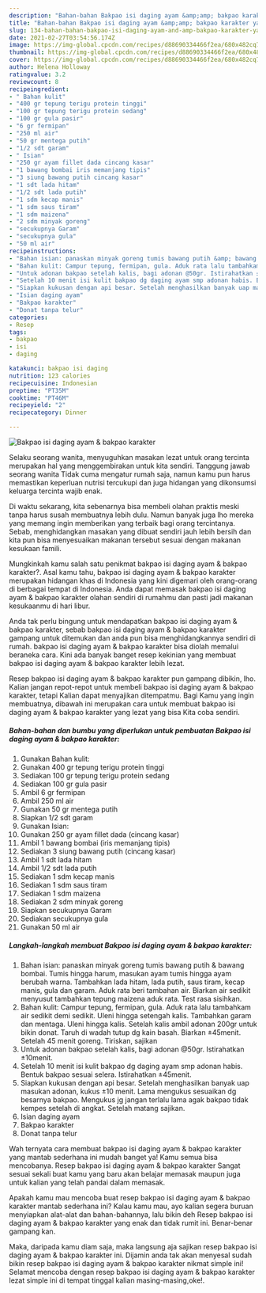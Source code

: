 ```yaml
---
description: "Bahan-bahan Bakpao isi daging ayam &amp;amp; bakpao karakter yang lezat Untuk Jualan"
title: "Bahan-bahan Bakpao isi daging ayam &amp;amp; bakpao karakter yang lezat Untuk Jualan"
slug: 134-bahan-bahan-bakpao-isi-daging-ayam-and-amp-bakpao-karakter-yang-lezat-untuk-jualan
date: 2021-02-27T03:54:56.174Z
image: https://img-global.cpcdn.com/recipes/d88690334466f2ea/680x482cq70/bakpao-isi-daging-ayam-bakpao-karakter-foto-resep-utama.jpg
thumbnail: https://img-global.cpcdn.com/recipes/d88690334466f2ea/680x482cq70/bakpao-isi-daging-ayam-bakpao-karakter-foto-resep-utama.jpg
cover: https://img-global.cpcdn.com/recipes/d88690334466f2ea/680x482cq70/bakpao-isi-daging-ayam-bakpao-karakter-foto-resep-utama.jpg
author: Helena Holloway
ratingvalue: 3.2
reviewcount: 8
recipeingredient:
- " Bahan kulit"
- "400 gr tepung terigu protein tinggi"
- "100 gr tepung terigu protein sedang"
- "100 gr gula pasir"
- "6 gr fermipan"
- "250 ml air"
- "50 gr mentega putih"
- "1/2 sdt garam"
- " Isian"
- "250 gr ayam fillet dada cincang kasar"
- "1 bawang bombai iris memanjang tipis"
- "3 siung bawang putih cincang kasar"
- "1 sdt lada hitam"
- "1/2 sdt lada putih"
- "1 sdm kecap manis"
- "1 sdm saus tiram"
- "1 sdm maizena"
- "2 sdm minyak goreng"
- "secukupnya Garam"
- "secukupnya gula"
- "50 ml air"
recipeinstructions:
- "Bahan isian: panaskan minyak goreng tumis bawang putih &amp; bawang bombai. Tumis hingga harum, masukan ayam tumis hingga ayam berubah warna. Tambahkan lada hitam, lada putih, saus tiram, kecap manis, gula dan garam. Aduk rata beri tambahan air. Biarkan air sedikit menyusut tambahkan tepung maizena aduk rata. Test rasa sisihkan."
- "Bahan kulit: Campur tepung, fermipan, gula. Aduk rata lalu tambahkam air sedikit demi sedikit. Uleni hingga setengah kalis. Tambahkan garam dan mentaga. Uleni hingga kalis. Setelah kalis ambil adonan 200gr untuk bikin donat. Taruh di wadah tutup dg kain basah. Biarkan ±45menit. Setelah 45 menit goreng. Tiriskan, sajikan"
- "Untuk adonan bakpao setelah kalis, bagi adonan @50gr. Istirahatkan ±10menit."
- "Setelah 10 menit isi kulit bakpao dg daging ayam smp adonan habis. Bentuk bakpao sesuai selera. Istirahatkan ±45menit."
- "Siapkan kukusan dengan api besar. Setelah menghasilkan banyak uap masukan adonan, kukus ±10 menit. Lama mengukus sesuaikan dg besarnya bakpao. Mengukus jg jangan terlalu lama agak bakpao tidak kempes setelah di angkat. Setelah matang sajikan."
- "Isian daging ayam"
- "Bakpao karakter"
- "Donat tanpa telur"
categories:
- Resep
tags:
- bakpao
- isi
- daging

katakunci: bakpao isi daging 
nutrition: 123 calories
recipecuisine: Indonesian
preptime: "PT35M"
cooktime: "PT46M"
recipeyield: "2"
recipecategory: Dinner

---
```



![Bakpao isi daging ayam &amp; bakpao karakter](https://img-global.cpcdn.com/recipes/d88690334466f2ea/680x482cq70/bakpao-isi-daging-ayam-bakpao-karakter-foto-resep-utama.jpg)

Selaku seorang wanita, menyuguhkan masakan lezat untuk orang tercinta merupakan hal yang menggembirakan untuk kita sendiri. Tanggung jawab seorang  wanita Tidak cuma mengatur rumah saja, namun kamu pun harus memastikan keperluan nutrisi tercukupi dan juga hidangan yang dikonsumsi keluarga tercinta wajib enak.

Di waktu  sekarang, kita sebenarnya bisa membeli olahan praktis meski tanpa harus susah membuatnya lebih dulu. Namun banyak juga lho mereka yang memang ingin memberikan yang terbaik bagi orang tercintanya. Sebab, menghidangkan masakan yang dibuat sendiri jauh lebih bersih dan kita pun bisa menyesuaikan makanan tersebut sesuai dengan makanan kesukaan famili. 



Mungkinkah kamu salah satu penikmat bakpao isi daging ayam &amp; bakpao karakter?. Asal kamu tahu, bakpao isi daging ayam &amp; bakpao karakter merupakan hidangan khas di Indonesia yang kini digemari oleh orang-orang di berbagai tempat di Indonesia. Anda dapat memasak bakpao isi daging ayam &amp; bakpao karakter olahan sendiri di rumahmu dan pasti jadi makanan kesukaanmu di hari libur.

Anda tak perlu bingung untuk mendapatkan bakpao isi daging ayam &amp; bakpao karakter, sebab bakpao isi daging ayam &amp; bakpao karakter gampang untuk ditemukan dan anda pun bisa menghidangkannya sendiri di rumah. bakpao isi daging ayam &amp; bakpao karakter bisa diolah memalui beraneka cara. Kini ada banyak banget resep kekinian yang membuat bakpao isi daging ayam &amp; bakpao karakter lebih lezat.

Resep bakpao isi daging ayam &amp; bakpao karakter pun gampang dibikin, lho. Kalian jangan repot-repot untuk membeli bakpao isi daging ayam &amp; bakpao karakter, tetapi Kalian dapat menyajikan ditempatmu. Bagi Kamu yang ingin membuatnya, dibawah ini merupakan cara untuk membuat bakpao isi daging ayam &amp; bakpao karakter yang lezat yang bisa Kita coba sendiri.

<!--inarticleads1-->

##### Bahan-bahan dan bumbu yang diperlukan untuk pembuatan Bakpao isi daging ayam &amp; bakpao karakter:

1. Gunakan  Bahan kulit:
1. Gunakan 400 gr tepung terigu protein tinggi
1. Sediakan 100 gr tepung terigu protein sedang
1. Sediakan 100 gr gula pasir
1. Ambil 6 gr fermipan
1. Ambil 250 ml air
1. Gunakan 50 gr mentega putih
1. Siapkan 1/2 sdt garam
1. Gunakan  Isian:
1. Gunakan 250 gr ayam fillet dada (cincang kasar)
1. Ambil 1 bawang bombai (iris memanjang tipis)
1. Sediakan 3 siung bawang putih (cincang kasar)
1. Ambil 1 sdt lada hitam
1. Ambil 1/2 sdt lada putih
1. Sediakan 1 sdm kecap manis
1. Sediakan 1 sdm saus tiram
1. Sediakan 1 sdm maizena
1. Sediakan 2 sdm minyak goreng
1. Siapkan secukupnya Garam
1. Sediakan secukupnya gula
1. Gunakan 50 ml air




<!--inarticleads2-->

##### Langkah-langkah membuat Bakpao isi daging ayam &amp; bakpao karakter:

1. Bahan isian: panaskan minyak goreng tumis bawang putih &amp; bawang bombai. Tumis hingga harum, masukan ayam tumis hingga ayam berubah warna. Tambahkan lada hitam, lada putih, saus tiram, kecap manis, gula dan garam. Aduk rata beri tambahan air. Biarkan air sedikit menyusut tambahkan tepung maizena aduk rata. Test rasa sisihkan.
1. Bahan kulit: Campur tepung, fermipan, gula. Aduk rata lalu tambahkam air sedikit demi sedikit. Uleni hingga setengah kalis. Tambahkan garam dan mentaga. Uleni hingga kalis. Setelah kalis ambil adonan 200gr untuk bikin donat. Taruh di wadah tutup dg kain basah. Biarkan ±45menit. Setelah 45 menit goreng. Tiriskan, sajikan
1. Untuk adonan bakpao setelah kalis, bagi adonan @50gr. Istirahatkan ±10menit.
1. Setelah 10 menit isi kulit bakpao dg daging ayam smp adonan habis. Bentuk bakpao sesuai selera. Istirahatkan ±45menit.
1. Siapkan kukusan dengan api besar. Setelah menghasilkan banyak uap masukan adonan, kukus ±10 menit. Lama mengukus sesuaikan dg besarnya bakpao. Mengukus jg jangan terlalu lama agak bakpao tidak kempes setelah di angkat. Setelah matang sajikan.
1. Isian daging ayam
1. Bakpao karakter
1. Donat tanpa telur




Wah ternyata cara membuat bakpao isi daging ayam &amp; bakpao karakter yang mantab sederhana ini mudah banget ya! Kamu semua bisa mencobanya. Resep bakpao isi daging ayam &amp; bakpao karakter Sangat sesuai sekali buat kamu yang baru akan belajar memasak maupun juga untuk kalian yang telah pandai dalam memasak.

Apakah kamu mau mencoba buat resep bakpao isi daging ayam &amp; bakpao karakter mantab sederhana ini? Kalau kamu mau, ayo kalian segera buruan menyiapkan alat-alat dan bahan-bahannya, lalu bikin deh Resep bakpao isi daging ayam &amp; bakpao karakter yang enak dan tidak rumit ini. Benar-benar gampang kan. 

Maka, daripada kamu diam saja, maka langsung aja sajikan resep bakpao isi daging ayam &amp; bakpao karakter ini. Dijamin anda tak akan menyesal sudah bikin resep bakpao isi daging ayam &amp; bakpao karakter nikmat simple ini! Selamat mencoba dengan resep bakpao isi daging ayam &amp; bakpao karakter lezat simple ini di tempat tinggal kalian masing-masing,oke!.

